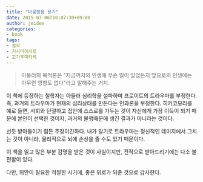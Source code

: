 ```yaml
---
title: "미움받을 용기"
date: 2015-07-06T10:07:39+09:00
author: jeidee
categories:
- book
tags:
- 철학
- 기시미이치로
- 고가후미타케
---
```


> 아들러의 목적론은 "지금까지의 인생에 무슨 일이 있었든지 앞으로의 인생에는 아무런 영향도 없다"라고 말해주는 거지.

이 책에 등장하는 철학자는 아들러 심리학을 설파하며 프로이트의 트라우마를 부정한다.
즉, 과거의 트라우마가 현재의 심리상태를 만든다는 인과론을 부정한다.
히키코모리를 예로 들면, 사회와 단절하고 집안에 스스로를 가두는 것이 자신에게 가장 이득이 되기 때문에 본인이 선택한 것이지,
과거의 불행때문에 생긴 결과가 아니라는 것이다.

선듯 받아들이기 힘든 주장이긴하다.
내가 알기로 트라우마는 정신적인 데미지에서 그치는 것이 아니라,
물리적으로 뇌에 손상을 줄 수도 있기 때문이다.

이 책을 읽고 많은 부분 감명을 받은 것이 사실이지만,
전적으로 받아드리기에는 다소 불편함이 있다.

다만, 
위안이 필요한 적절한 시기에, 좋은 위로가 되준 것으로 감사한다.